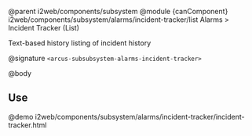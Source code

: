 @parent i2web/components/subsystem
@module {canComponent} i2web/components/subsystem/alarms/incident-tracker/list Alarms > Incident Tracker (List)

Text-based history listing of incident history

@signature `<arcus-subsubsystem-alarms-incident-tracker>`

@body

## Use

@demo i2web/components/subsystem/alarms/incident-tracker/incident-tracker.html